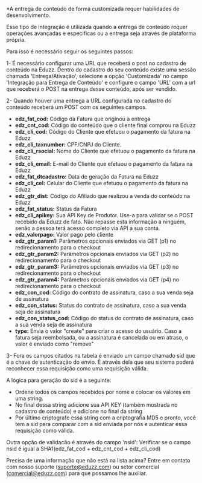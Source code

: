 *A entrega de conteúdo de forma customizada requer habilidades de desenvolvimento.

Esse tipo de integração é utilizada quando a entrega de conteúdo requer operações avançadas e especificas ou a entrega seja através de plataforma própria.

Para isso é necessário seguir os seguintes passos:

1- É necessário configurar uma URL que receberá o post no cadastro de conteúdo na Eduzz.
Dentro do cadastro do seu conteúdo existe uma sessão chamada 'Entrega/Ativação', selecione a opção 'Customizada' no campo 'Integração para Entrega de Conteúdo' e configure o campo 'URL' com a url que receberá o POST na entrega desse conteúdo, após ser vendido.

2- Quando houver uma entrega a URL configurada no cadastro do conteúdo receberá um POST com os seguintes campos.

* **edz_fat_cod:** Código da Fatura que originou a entrega
* **edz_cnt_cod:** Código do conteúdo que o cliente final comprou na Eduzz
* **edz_cli_cod:** Código do Cliente que efetuou o pagamento da fatura na Eduzz
* **edz_cli_taxnumber:** CPF/CNPJ do Cliente.
* **edz_cli_rsocial:** Nome do Cliente que efetuou o pagamento da fatura na Eduzz
* **edz_cli_email:** E-mail do Cliente que efetuou o pagamento da fatura na Eduzz
* **edz_fat_dtcadastro:** Data de geração da Fatura na Eduzz
* **edz_cli_cel:** Celular do Cliente que efetuou o pagamento da fatura na Eduzz
* **edz_gtr_dist:** Código do Afiliado que realizou a venda do conteúdo na Eduzz
* **edz_fat_status:** Status da Fatura
* **edz_cli_apikey:** Sua API Key de Produtor. Use-a para validar se o POST recebido da Eduzz de fato. Não repasse esta informação a ninguém, senão a pessoa terá acesso completo via API a sua conta.
* **edz_valorpago:** Valor pago pelo cliente
* **edz_gtr_param1:** Parâmetros opcionais enviados via GET (p1) no redirecionamento para o checkout
* **edz_gtr_param2:** Parâmetros opcionais enviados via GET (p2) no redirecionamento para o checkout
* **edz_gtr_param3:** Parâmetros opcionais enviados via GET (p3) no redirecionamento para o checkout
* **edz_gtr_param4:** Parâmetros opcionais enviados via GET (p4) no redirecionamento para o checkout
* **edz_con_cod:** Código do contrato de assinatura, caso a sua venda seja de assinatura
* **edz_con_status:** Status do contrato de assinatura, caso a sua venda seja de assinatura
* **edz_con_status_cod:** Código do status do contrato de assinatura, caso a sua venda seja de assinatura
* **type:** Envia o valor "create" para criar o acesso do usuário. Caso a fatura seja reembolsada, ou a assinatura é cancelada ou em atraso, o valor é enviado como "remove"

3- Fora os campos citados na tabela é enviado um campo chamado sid que é a chave de autenticação do envio. É através dela que seu sistema poderá reconhecer essa requisição como uma requisição válida.

A lógica para geração do sid é a seguinte:
- Ordene todos os campos recebidos por nome e colocar os valores em uma string.
-  No final dessa string adicione sua API KEY (também mostrada no cadastro de conteúdo) e adicione no final da string
- Por último criptografe essa string com a criptografia MD5 e pronto, você tem a sid para comparar com a sid enviada por nós e autenticar essa requisição como válida.

Outra opção de validacão é através do campo 'nsid':
Verificar se o campo nsid é igual a SHA1(edz_fat_cod + edz_cnt_cod + edz_cli_cod)

Precisa de uma informação que não está na lista acima? Entre em contato com nosso suporte (suporte@eduzz.com) ou setor comercial (comercial@eduzz.com) para que possamos lhe auxiliar.
